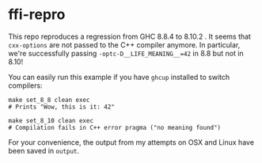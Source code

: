 # ffi-repro

This repo reproduces a regression from GHC 8.8.4 to 8.10.2 . It seems that `cxx-options` are not passed to the C++ compiler anymore.
In particular, we're successfully passing `-optc-D__LIFE_MEANING__=42` in 8.8 but not in 8.10!

You can easily run this example if you have `ghcup` installed to switch compilers:

    make set_8_8 clean exec
    # Prints "Wow, this is it: 42"

    make set_8_10 clean exec
    # Compilation fails in C++ error pragma ("no meaning found")

For your convenience, the output from my attempts on OSX and Linux have been saved in `output`.
